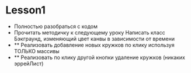 # Lesson1
* Полностью разобраться с кодом
* Прочитать методичку к следующему уроку Написать класс Бэкграунд, изменяющий цвет канвы в зависимости от времени
* ** Реализовать добавление новых кружков по клику используя ТОЛЬКО массивы
* ** Реализовать по клику другой кнопки удаление кружков (никаких эррейЛист)
